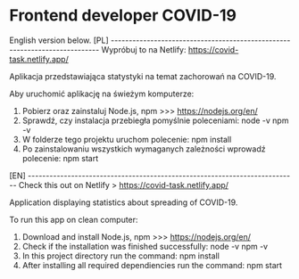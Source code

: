 # Frontend developer COVID-19

English version below.
[PL] ---------------------------------------------------------------------------
Wypróbuj to na Netlify:
https://covid-task.netlify.app/

Aplikacja przedstawiająca statystyki na temat zachorowań na COVID-19.

Aby uruchomić aplikację na świeżym komputerze:
1. Pobierz oraz zainstaluj Node.js, npm >>> https://nodejs.org/en/
2. Sprawdź, czy instalacja przebiegła pomyślnie poleceniami:
    node -v
    npm -v
3. W folderze tego projektu uruchom polecenie:
    npm install
4. Po zainstalowaniu wszystkich wymaganych zależności wprowadź polecenie:
    npm start

[EN] ---------------------------------------------------------------------------
Check this out on Netlify >
https://covid-task.netlify.app/

Application displaying statistics about spreading of COVID-19.

To run this app on clean computer:
1. Download and install Node.js, npm >>> https://nodejs.org/en/
2. Check if the installation was finished successfully:
    node -v
    npm -v
3. In this project directory run the command:
    npm install
4. After installing all required dependiencies run the command:
    npm start